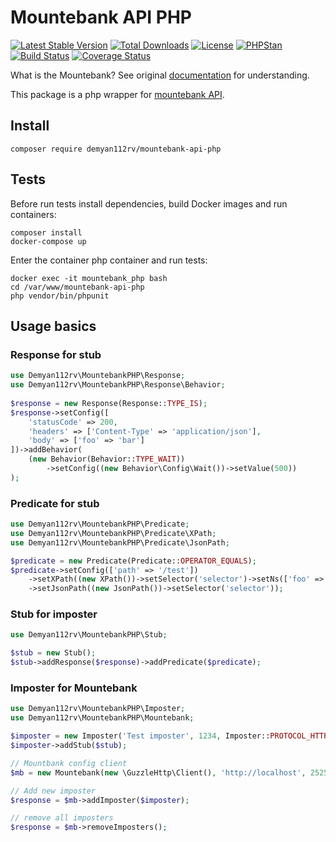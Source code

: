 Mountebank API PHP
============

[![Latest Stable Version](https://poser.pugx.org/demyan112rv/mountebank-api-php/v/stable)](https://packagist.org/packages/demyan112rv/mountebank-api-php)
[![Total Downloads](https://poser.pugx.org/demyan112rv/mountebank-api-php/downloads)](https://packagist.org/packages/demyan112rv/mountebank-api-php)
[![License](https://poser.pugx.org/demyan112rv/mountebank-api-php/license)](https://packagist.org/packages/demyan112rv/mountebank-api-php)
[![PHPStan](https://img.shields.io/badge/PHPStan-enabled-brightgreen.svg)](https://github.com/phpstan/phpstan)
[![Build Status](https://api.travis-ci.com/demyan112rv/mountebank-api-php.svg?branch=master&status=passed)](https://api.travis-ci.com/demyan112rv/mountebank-api-php.svg?branch=master&status=passed)
[![Coverage Status](https://coveralls.io/repos/github/demyan112rv/mountebank-api-php/badge.svg?branch=master)](https://coveralls.io/github/demyan112rv/mountebank-api-php?branch=master)

What is the Mountebank? See original [documentation](http://www.mbtest.org/) for understanding.

This package is a php wrapper for [mountebank API](http://www.mbtest.org/docs/api/overview).

## Install

    composer require demyan112rv/mountebank-api-php

## Tests

Before run tests install dependencies, build Docker images and run containers:
    
    composer install
    docker-compose up

Enter the container php container and run tests:
    
    docker exec -it mountebank_php bash
    cd /var/www/mountebank-api-php
    php vendor/bin/phpunit

## Usage basics


### Response for stub

```php
use Demyan112rv\MountebankPHP\Response;
use Demyan112rv\MountebankPHP\Response\Behavior;
        
$response = new Response(Response::TYPE_IS);
$response->setConfig([
    'statusCode' => 200,
    'headers' => ['Content-Type' => 'application/json'],
    'body' => ['foo' => 'bar']
])->addBehavior(
    (new Behavior(Behavior::TYPE_WAIT))
        ->setConfig((new Behavior\Config\Wait())->setValue(500))
);
```

### Predicate for stub

```php 
use Demyan112rv\MountebankPHP\Predicate;
use Demyan112rv\MountebankPHP\Predicate\XPath;
use Demyan112rv\MountebankPHP\Predicate\JsonPath;

$predicate = new Predicate(Predicate::OPERATOR_EQUALS);
$predicate->setConfig(['path' => '/test'])
    ->setXPath((new XPath())->setSelector('selector')->setNs(['foo' => 'bar']))
    ->setJsonPath((new JsonPath())->setSelector('selector'));
```

### Stub for imposter

```php
use Demyan112rv\MountebankPHP\Stub;

$stub = new Stub();
$stub->addResponse($response)->addPredicate($predicate);

```
### Imposter for Mountebank

```php
use Demyan112rv\MountebankPHP\Imposter;
use Demyan112rv\MountebankPHP\Mountebank;

$imposter = new Imposter('Test imposter', 1234, Imposter::PROTOCOL_HTTP);
$imposter->addStub($stub);

// Mountbank config client
$mb = new Mountebank(new \GuzzleHttp\Client(), 'http://localhost', 2525);

// Add new imposter
$response = $mb->addImposter($imposter);

// remove all imposters
$response = $mb->removeImposters();
```
